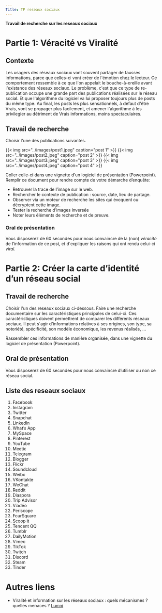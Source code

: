 ```yaml
---
Title: TP reseaux sociaux
---
```


**Travail de recherche sur les reseaux sociaux**

# Partie 1: Véracité vs Viralité
## Contexte
Les usagers des réseaux sociaux vont souvent partager de fausses informations, parce que celles-ci vont créer de l'émotion chez le lecteur. Ce comportement ressemble à ce que l'on appelait le bouche-à-oreille avant l'existance des réseaux sociaux. Le problème, c'est que ce type de re-publication occupe une grande part des publications réalisées sur le réseau social. Et que l'algorithme du logiciel va lui proposer toujours plus de posts du même type. Au final, les posts les plus sensationnels, à defaut d'être Vrais, vont se propager plus facilement, et amener l'algorithme à les privilegier au détriment de Vrais informations, moins spectaculaires.

## Travail de recherche
Choisir l'une des publications suivantes. 

{{< img src="../images/post1.jpeg" caption="post 1" >}}
{{< img src="../images/post2.jpeg" caption="post 2" >}}
{{< img src="../images/post3.jpeg" caption="post 3" >}}
{{< img src="../images/post4.jpeg" caption="post 4" >}}

Coller celle-ci dans une vignette d'un logiciel de présentation (Powerpoint). Remplir ce document pour rendre compte de votre démarche d’enquête:

* Retrouver la trace de l’image sur le web.
* Rechercher le contexte de publication : source, date, lieu de partage.
* Observer via un moteur de recherche les sites qui évoquent ou décryptent cette image.
* Tester la recherche d’images inversée
* Noter leurs éléments de recherche et de preuve.

### Oral de présentation
Vous disposerez de 60 secondes pour nous convaincre de la (non) *véracité* de l'information de ce post, et d'expliquer les raisons qui ont rendu celui-ci *viral*.

# Partie 2: Créer la carte d’identité d’un réseau social
## Travail de recherche
Choisir l'un des reseaux sociaux ci-dessous. Faire une recherche documentaire sur les caractéristiques principales de celui-ci. Ces caractéristiques doivent permettrent de comparer les différents réseaux sociaux. Il peut s'agir d'informations relatives à ses origines, son type, sa notoriété, spécificité, son modèle économique, les revenus réalisés, ...

Rassembler ces informations de manière organisée, dans une vignette du logiciel de présentation (Powerpoint). 

## Oral de présentation
Vous disposerez de 60 secondes pour nous convaincre d’utiliser ou non ce réseau social.

## Liste des reseaux sociaux
1. Facebook
2. Instagram
3. Twitter
4. Snapchat
5. LinkedIn
6. What’s App
7. MySpace
8. Pinterest
9. YouTube
10. Meetic
11. Telegram
12. Blogger
13. Flickr
14. Soundcloud
15. Weibo
16. VKontakte
17. WeChat
18. Reddit
19. Diaspora
20. Trip Advisor
21. Viadéo
22. Periscope
23. FourSquare
24. Scoop it
25. Tencent QQ
26. Tumblr
27. DailyMotion
28. Vimeo
29. TikTok
30. Twitch
31. Discord
32. Steam
33. Tinder

# Autres liens
* Viralité et information sur les réseaux sociaux : quels mécanismes ? quelles menaces ? [Lumni](https://enseignants.lumni.fr/parcours/1225/viralite-et-information-sur-les-reseaux-sociaux-quels-mecanismes-quelles-menaces.html)
